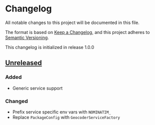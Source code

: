 # Changelog

All notable changes to this project will be documented in this file.

The format is based on [Keep a Changelog](https://keepachangelog.com/en/1.0.0/),
and this project adheres to [Semantic Versioning](https://semver.org/spec/v2.0.0.html).

This changelog is initialized in release 1.0.0

## [Unreleased]

### Added
* Generic service support

### Changed
* Prefix service specific env vars with `NOMINATIM_`
* Replace `PackageConfig` with `GeocoderServiceFactory`

[Unreleased]: https://github.com/wimski/laravel-nominatim/compare/v1.0.0...master
